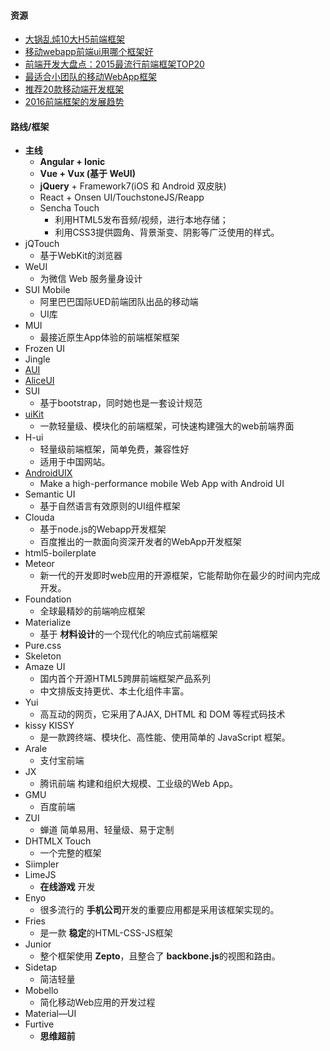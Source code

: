 #### 资源

* [大锅乱炖10大H5前端框架](http://www.jianshu.com/p/f066863d5507)
* [移动webapp前端ui用哪个框架好](https://www.zhihu.com/question/25754764)
* [前端开发大盘点：2015最流行前端框架TOP20](http://tech.163.com/16/0112/12/BD4L3NJO00094PDU.html)
* [最适合小团队的移动WebApp框架](https://www.w3ctech.com/topic/1646)
* [推荐20款移动端开发框架](http://www.tuicool.com/articles/nuaeee)
* [ 2016前端框架的发展趋势](http://blog.csdn.net/soindy/article/details/52387286)

#### **路线/框架**

* **主线**
  * **Angular + Ionic**
  * **Vue + Vux \(基于 WeUI\)**
  * **jQuery** + Framework7\(iOS 和 Android 双皮肤\)
  * React + Onsen UI/TouchstoneJS/Reapp
  * Sencha Touch 
    * 利用HTML5发布音频/视频，进行本地存储；
    * 利用CSS3提供圆角、背景渐变、阴影等广泛使用的样式。
* jQTouch  
  * 基于WebKit的浏览器
* WeUI 
  * 为微信 Web 服务量身设计
* SUI Mobile  
  * 阿里巴巴国际UED前端团队出品的移动端 
  * UI库
* MUI 
  * 最接近原生App体验的前端框架框架
* Frozen UI
* Jingle
* [AUI](http://www.auicss.com/)
* [AliceUI](https://github.com/aliceui/aliceui.github.io)
* SUI 
  * 基于bootstrap，同时她也是一套设计规范
* [uiKit](https://github.com/uikit/uikit) 
  * 一款轻量级、模块化的前端框架，可快速构建强大的web前端界面
* H-ui 
  * 轻量级前端框架，简单免费，兼容性好
  * 适用于中国网站。
* [AndroidUIX](http://androiduix.com/) 
  * Make a high-performance mobile Web App with Android UI
* Semantic UI 
  * 基于自然语言有效原则的UI组件框架
* Clouda 
  * 基于node.js的Webapp开发框架 
  * 百度推出的一款面向资深开发者的WebApp开发框架
* html5-boilerplate
* Meteor 
  * 新一代的开发即时web应用的开源框架，它能帮助你在最少的时间内完成开发。
* Foundation 
  * 全球最精妙的前端响应框架
* Materialize 
  * 基于 **材料设计**的一个现代化的响应式前端框架
* Pure.css
* Skeleton
* Amaze UI 
  * 国内首个开源HTML5跨屏前端框架产品系列
  * 中文排版支持更优、本土化组件丰富。
* Yui 
  * 高互动的网页，它采用了AJAX, DHTML 和 DOM 等程式码技术
* kissy KISSY 
  * 是一款跨终端、模块化、高性能、使用简单的 JavaScript 框架。
* Arale 
  * 支付宝前端
* JX 
  * 腾讯前端 构建和组织大规模、工业级的Web App。
* GMU 
  * 百度前端
* ZUI 
  * 蝉道 简单易用、轻量级、易于定制
* DHTMLX Touch 
  * 一个完整的框架
* Siimpler
* LimeJS  
  * **在线游戏** 开发
* Enyo 
  * 很多流行的 **手机公司**开发的重要应用都是采用该框架实现的。
* Fries
  * 是一款 **稳定**的HTML-CSS-JS框架
* Junior 
  * 整个框架使用 **Zepto**，且整合了 **backbone.js**的视图和路由。
* Sidetap 
  * 简洁轻量
* Mobello 
  * 简化移动Web应用的开发过程
* Material—UI
* Furtive 
  * **思维超前**



